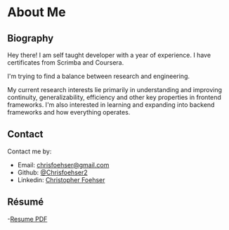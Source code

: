 # About Me

## Biography

Hey there! I am self taught developer with a year of experience. I have certificates from Scrimba and Coursera.

I'm trying to find a balance between research and engineering.

My current research interests lie primarily in understanding and improving continuity, generalizability, efficiency and other key properties in frontend frameworks. I'm also interested in learning and expanding into backend frameworks and how everything operates.

## Contact

Contact me by:

- Email: [chrisfoehser@gmail.com](mailto:chrisfoehser@gmail.com)
- Github: [@Chrisfoehser2](https://github.com/Chrisfoehser2)
- Linkedin: [Christopher Foehser](https://www.linkedin.com/in/christopher-foehser-a1695a148/)

## Résumé

-[Resume PDF](../resume/Christopher_Foehser_Resume.pdf)
